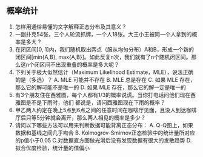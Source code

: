 ## 概率统计

1. 怎样用通俗易懂的文字解释正态分布及其意义？
2. 一副扑克54张，三个人轮流抓牌，一个人18张。大王小王被同一个人拿到的概率是多大？
3. 在闭区间[0, 1]内，我们随机取出两点（服从均匀分布）A和B，形成一个新的闭区间[min{A,B}, max{A,B}]。如此反复n次，我们就有了n个随机闭区间。那么这n个闭区间不出现重叠的概率是多大呢？
4. 下列关于极大似然估计（Maximum Likelihood Estimate，MLE），说法正确的是（多选）？
A. MLE 可能并不存在
B. MLE 总是存在
C. 如果 MLE 存在，那么它的解可能不是唯一的
D. 如果 MLE 存在，那么它的解一定是唯一的
5. 有3个朋友住在西雅图，每个人都有1/3的概率说谎。当你打电话问他们现在西雅图是不是下雨时，他们 都说是，请问西雅图现在下雨的概率？ 
6. 甲乙两人约定在晚上5点到6点之间的任意时间在咖啡厅见面，且没人到达咖啡厅后只等5分钟就会离开，那么两人相见的概率是多少？
7. 请问以下哪些方法可以用来判断数据可能背离正态分布：
A. Q-Q图上，如果数据和基线之间几乎吻合
B. Kolmogrov-Smirnov正态检验中的统计量所对应的p值小于0.05
C.对数据直方图做光滑后没有发现数据有很大的发散趋势
D. 拟合优度检验，统计量的值偏小
